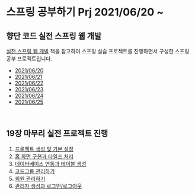 <h1> 스프링 공부하기 Prj 2021/06/20 ~ </h1>
<h2>향단 코드 실전 스프링 웹 개발</h2>
<p> <a href="https://digital.kyobobook.co.kr/digital/ebook/ebookDetail.ink?barcode=480D190335910">실전 스프링 웹 개발</a> 책을 참고하여 스프링 실습 프로젝트를 진행하면서 구성한 스프링 공부 프로젝트입니다.</p>
<ul>
  <li><a href="https://github.com/kokochi66/StudyFilm_BackEnd_kokochi/blob/main/5_Spring4/hdSpring/MdRecord/20210620.md">2021/06/20</a></li>
  <li><a href="https://github.com/kokochi66/StudyFilm_BackEnd_kokochi/blob/main/5_Spring4/hdSpring/MdRecord/20210621.md">2021/06/21</a></li>
  <li><a href="https://github.com/kokochi66/StudyFilm_BackEnd_kokochi/blob/main/5_Spring4/hdSpring/MdRecord/20210622.md">2021/06/22</a></li>
  <li><a href="https://github.com/kokochi66/StudyFilm_BackEnd_kokochi/blob/main/5_Spring4/hdSpring/MdRecord/20210623.md">2021/06/23</a></li>
  <li><a href="https://github.com/kokochi66/StudyFilm_BackEnd_kokochi/blob/main/5_Spring4/hdSpring/MdRecord/20210624.md">2021/06/24</a></li>
  <li><a href="https://github.com/kokochi66/StudyFilm_BackEnd_kokochi/blob/main/5_Spring4/hdSpring/MdRecord/20210625.md">2021/06/25</a></li>
</ul> <br>
<h2> 19장 마무리 실전 프로젝트 진행</h2>
<ol>
  <li><a href="https://github.com/kokochi66/StudyFilm_BackEnd_kokochi/blob/main/5_Spring4/hdSpring/MdRecord/hdspring-19-01.md">프로젝트 생성 및 기본 설정</a></li>
  <li><a href="https://github.com/kokochi66/StudyFilm_BackEnd_kokochi/blob/main/5_Spring4/hdSpring/MdRecord/hdspring-19-02.md">홈 화면 구현과 타일즈 처리</a></li>
  <li><a href="https://github.com/kokochi66/StudyFilm_BackEnd_kokochi/blob/main/5_Spring4/hdSpring/MdRecord/hdspring-19-03.md">데이터베이스 연동과 테이블  생성</a></li>
  <li><a href="https://github.com/kokochi66/StudyFilm_BackEnd_kokochi/blob/main/5_Spring4/hdSpring/MdRecord/hdspring-19-04.md">코드그룹 관리하기</a></li>
  <li><a href="https://github.com/kokochi66/StudyFilm_BackEnd_kokochi/blob/main/5_Spring4/hdSpring/MdRecord/hdspring-19-5.md">회원 관리하기</a></li>
  <li><a href="https://github.com/kokochi66/StudyFilm_BackEnd_kokochi/blob/main/5_Spring4/hdSpring/MdRecord/hdspring-19-6.md">관리자 생성과 로그인/로그아웃</a></li>
</ol>

